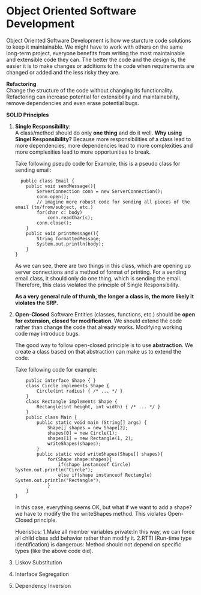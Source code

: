 # Object Oriented Software Development  

Object Oriented Software Development is how we sturcture code solutions to keep it maintainable. We might have to work with others on the same long-term project, everyone benefits from writing the most maintainable and extensible code they can. The better the code and the design is, the easier it is to make changes or additions to the code when requirements are changed or added and the less risky they are.

**Refactoring**  
Change the structure of the code without changing its functionality. Refactoring can increase potential for extensibility and maintainability, remove dependencies and even erase potential bugs.

**SOLID Principles**  
1. **Single Responsibility**:  
   A class/method should do only **one thing** and do it well. 
      **Why using Singel Responsibility?** 
      Because more responsibilities of a class lead to more dependencies, more dependencies lead to more complexities and more complexities lead to more opportunities to break.  

    Take following pseudo code for Example, this is a pseudo class for sending email:
    ```
      public class Email { 
    	public void sendMessage(){ 
    		ServerConnection conn = new ServerConnection(); 
    		conn.open();
    		// imagine more robust code for sending all pieces of the email (to/from/subject, etc.) 
    		for(char c: body) 
    			conn.readChar(c); 
    		conn.close(); 
    	} 
    	public void printMessage(){ 
    		String formattedMessage; 
    		System.out.println(body); 
    	} 
    }
    ```  
    As we can see, there are two things in this class, which are opening up server connections and a method of format of printing. For a sending email class, it should only do one thing, which is sending the email. Therefore, this class violated the principle of Single Responsibility.
    
    **As a very general rule of thumb, the longer a class is, the more likely it violates the SRP.**
1. **Open-Closed**
   Software Entities (classes, functions, etc.) should be **open for extension, closed for modification**. We should extend the code rather than change the code that already works. Modifying working code may introduce bugs.
   
   The good way to follow open-closed principle is to use **abstraction**.  We create a class based on that abstraction can make us to extend the code.  

   Take following code for example:
    ``` 
        public interface Shape { } 
        class Circle implements Shape { 
        	Circle(int radius) { /* ... */ } 
        } 
        class Rectangle implements Shape { 
        	Rectangle(int height, int width) { /* ... */ } 
        } 
        public class Main { 
        	public static void main (String[] args) { 
        		Shape[] shapes = new Shape[2]; 
        		shapes[0] = new Circle(1); 
        		shapes[1] = new Rectangle(1, 2); 
        		writeShapes(shapes); 
        	} 
        	public static void writeShapes(Shape[] shapes){ 
        		for(Shape shape:shapes){ 
        			if(shape instanceof Circle) System.out.println("Circle"); 
        			else if(shape instanceof Rectangle) System.out.println("Rectangle"); 
        		} 
    	} 
    } 
    ```
    In this case, everything seems OK, but what if we want to add a shape? we have to modify the the writeShapes method. This violates Open-Closed principle.
    
    Hueristics:
    1.Make all member variables private:In this way, we can force all child class add behavior rather than modify it. 
    2.RTTI (Run-time type identification) is dangerous: Method should not depend on specific types (like the above code did).
1. Liskov Substitution
1. Interface Segregation
1. Dependency Inversion

   
 
